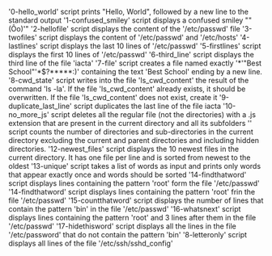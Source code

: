 '0-hello_world' script prints "Hello, World", followed by a new line to the standard output
'1-confused_smiley' script displays a confused smiley ""(Ôo)'"
'2-hellofile' script displays the content of the '/etc/passwd' file
'3-twofiles' script displays the content of '/etc/passwd' and '/etc/hosts'
'4-lastlines' script displays the last 10 lines of '/etc/passwd'
'5-firstlines' script displays the first 10 lines of '/etc/passwd'
'6-third_line' script displays the third line of the file 'iacta'
'7-file' script creates a file named exactly '\*\'"Best School"\'\*$\?\*\*\*\*\*:)' containing the text 'Best School' ending by a new line.
'8-cwd_state' script writes into the file 'ls_cwd_content' the result of the command 'ls -la'. If the file 'ls_cwd_content' already exists, it should be overwritten. If the file 'ls_cwd_content' does not exist, create it
'9-duplicate_last_line' script duplicates the last line of the file iacta
'10-no_more_js' script deletes all the regular file (not the directories) with a .js extension that are present in the current directory and all its subfolders
'' script counts the number of directories and sub-directories in the current directory excluding the current and parent directories and including hidden directories.
'12-newest_files' script displays the 10 newest files in the current directory. It has one file per line and is sorted from newest to the oldest
'13-unique' script takes a list of words as input and prints only words that appear exactly once and words should be sorted
'14-findthatword' script displays lines containing the pattern 'root' form the file '/etc/passwd'
'14-findthatword' script displays lines containing the pattern 'root' frin the file '/etc/passwd'
'15-countthatword' script displays the number of lines that contain the pattern 'bin' in the file '/etc/passwd'
'16-whatsnext' script displays lines containing the pattern 'root' and 3 lines after them in the file '/etc/passwd'
'17-hidethisword' script displays all the lines in the file '/etc/password' that do not contain the pattern 'bin'
'8-letteronly' script displays all lines of the file '/etc/ssh/sshd_config'
